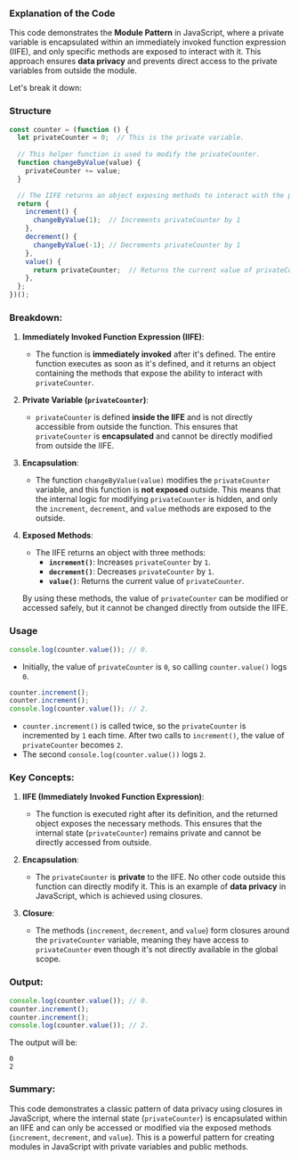 ### Explanation of the Code

This code demonstrates the **Module Pattern** in JavaScript, where a private variable is encapsulated within an immediately invoked function expression (IIFE), and only specific methods are exposed to interact with it. This approach ensures **data privacy** and prevents direct access to the private variables from outside the module.

Let's break it down:

### Structure

```javascript
const counter = (function () {
  let privateCounter = 0;  // This is the private variable.
  
  // This helper function is used to modify the privateCounter.
  function changeByValue(value) {
    privateCounter += value;
  }

  // The IIFE returns an object exposing methods to interact with the privateCounter.
  return {
    increment() {
      changeByValue(1);  // Increments privateCounter by 1
    },
    decrement() {
      changeByValue(-1); // Decrements privateCounter by 1
    },
    value() {
      return privateCounter;  // Returns the current value of privateCounter
    },
  };
})();
```

### Breakdown:

1. **Immediately Invoked Function Expression (IIFE)**:
   - The function is **immediately invoked** after it's defined. The entire function executes as soon as it's defined, and it returns an object containing the methods that expose the ability to interact with `privateCounter`.

2. **Private Variable (`privateCounter`)**:
   - `privateCounter` is defined **inside the IIFE** and is not directly accessible from outside the function. This ensures that `privateCounter` is **encapsulated** and cannot be directly modified from outside the IIFE.

3. **Encapsulation**:
   - The function `changeByValue(value)` modifies the `privateCounter` variable, and this function is **not exposed** outside. This means that the internal logic for modifying `privateCounter` is hidden, and only the `increment`, `decrement`, and `value` methods are exposed to the outside.

4. **Exposed Methods**:
   - The IIFE returns an object with three methods:
     - **`increment()`**: Increases `privateCounter` by `1`.
     - **`decrement()`**: Decreases `privateCounter` by `1`.
     - **`value()`**: Returns the current value of `privateCounter`.

   By using these methods, the value of `privateCounter` can be modified or accessed safely, but it cannot be changed directly from outside the IIFE.

### Usage

```javascript
console.log(counter.value()); // 0.
```

- Initially, the value of `privateCounter` is `0`, so calling `counter.value()` logs `0`.

```javascript
counter.increment();
counter.increment();
console.log(counter.value()); // 2.
```

- `counter.increment()` is called twice, so the `privateCounter` is incremented by `1` each time. After two calls to `increment()`, the value of `privateCounter` becomes `2`.
- The second `console.log(counter.value())` logs `2`.

### Key Concepts:

1. **IIFE (Immediately Invoked Function Expression)**:
   - The function is executed right after its definition, and the returned object exposes the necessary methods. This ensures that the internal state (`privateCounter`) remains private and cannot be directly accessed from outside.

2. **Encapsulation**:
   - The `privateCounter` is **private** to the IIFE. No other code outside this function can directly modify it. This is an example of **data privacy** in JavaScript, which is achieved using closures.

3. **Closure**:
   - The methods (`increment`, `decrement`, and `value`) form closures around the `privateCounter` variable, meaning they have access to `privateCounter` even though it's not directly available in the global scope.

### Output:

```javascript
console.log(counter.value()); // 0.
counter.increment();
counter.increment();
console.log(counter.value()); // 2.
```

The output will be:

```
0
2
```

### Summary:
This code demonstrates a classic pattern of data privacy using closures in JavaScript, where the internal state (`privateCounter`) is encapsulated within an IIFE and can only be accessed or modified via the exposed methods (`increment`, `decrement`, and `value`). This is a powerful pattern for creating modules in JavaScript with private variables and public methods.